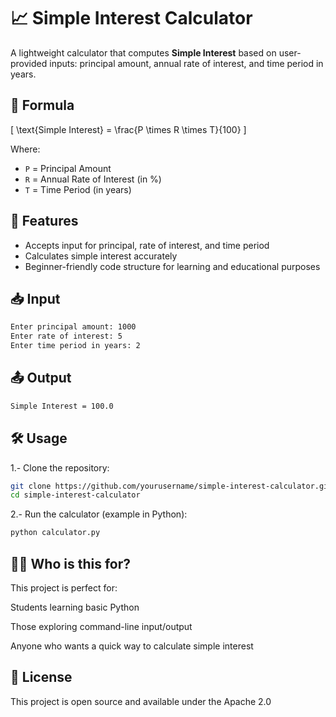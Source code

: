 # 📈 Simple Interest Calculator

A lightweight calculator that computes **Simple Interest** based on user-provided inputs: principal amount, annual rate of interest, and time period in years.

## 🧮 Formula

\[
\text{Simple Interest} = \frac{P \times R \times T}{100}
\]

Where:
- `P` = Principal Amount  
- `R` = Annual Rate of Interest (in %)  
- `T` = Time Period (in years)

## 🚀 Features

- Accepts input for principal, rate of interest, and time period
- Calculates simple interest accurately
- Beginner-friendly code structure for learning and educational purposes

## 📥 Input

```txt
Enter principal amount: 1000
Enter rate of interest: 5
Enter time period in years: 2
```

## 📤 Output

```txt
Simple Interest = 100.0
```
## 🛠️ Usage

1.- Clone the repository:

```bash
git clone https://github.com/yourusername/simple-interest-calculator.git
cd simple-interest-calculator
```

2.- Run the calculator (example in Python):

```Bash
python calculator.py
```

## 🧑‍🎓 Who is this for?
This project is perfect for:

Students learning basic Python

Those exploring command-line input/output

Anyone who wants a quick way to calculate simple interest

## 📄 License
This project is open source and available under the Apache 2.0








